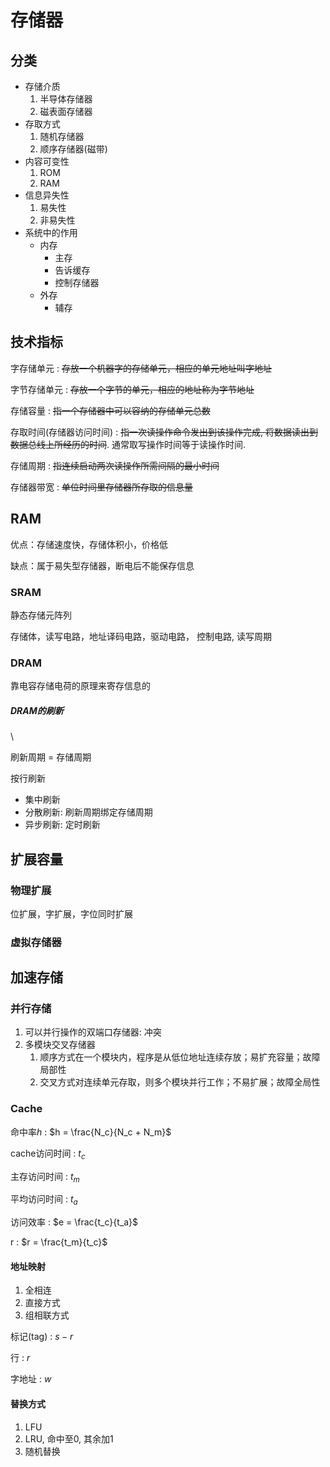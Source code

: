 <!--
    vi: ft=pandoc.markdown
-->

# 存储器

## 分类

* 存储介质
  1. 半导体存储器
  2. 磁表面存储器
* 存取方式
  1. 随机存储器
  2. 顺序存储器(磁带)
* 内容可变性
  1. ROM
  2. RAM
* 信息异失性
  1. 易失性
  2. 非易失性
* 系统中的作用
  * 内存
    * 主存
    * 告诉缓存
    * 控制存储器
  * 外存
    * 辅存

## 技术指标

字存储单元
: ~~存放一个机器字的存储单元，相应的单元地址叫字地址~~

字节存储单元
: ~~存放一个字节的单元，相应的地址称为字节地址~~

存储容量
: ~~指一个存储器中可以容纳的存储单元总数~~

存取时间(存储器访问时间)
: ~~指一次读操作命令发出到该操作完成, 将数据读出到数据总线上所经历的时间~~. 通常取写操作时间等于读操作时间.

存储周期
: ~~指连续启动两次读操作所需间隔的最小时间~~

存储器带宽
: ~~单位时间里存储器所存取的信息量~~

## RAM

优点：存储速度快，存储体积小，价格低

缺点：属于易失型存储器，断电后不能保存信息

### SRAM

静态存储元阵列

存储体，读写电路，地址译码电路，驱动电路， 控制电路, 读写周期

### DRAM

靠电容存储电荷的原理来寄存信息的

##### DRAM的刷新

\ 

刷新周期 = 存储周期

按行刷新

* 集中刷新
* 分散刷新: 刷新周期绑定存储周期
* 异步刷新: 定时刷新

## 扩展容量

### 物理扩展

位扩展，字扩展，字位同时扩展

### 虚拟存储器

<!-- TODO: 补充 -->

## 加速存储

### 并行存储

1. 可以并行操作的双端口存储器: 冲突
2. 多模块交叉存储器
   1. 顺序方式在一个模块内，程序是从低位地址连续存放；易扩充容量；故障局部性
   2. 交叉方式对连续单元存取，则多个模块并行工作；不易扩展；故障全局性

### Cache

命中率$h$
: $h = \frac{N_c}{N_c + N_m}$

cache访问时间
: $t_c$

主存访问时间
: $t_m$

平均访问时间
: $t_a$

访问效率
: $e = \frac{t_c}{t_a}$

r
: $r = \frac{t_m}{t_c}$

#### 地址映射

1. 全相连
2. 直接方式
3. 组相联方式

标记(tag)
: $s-r$

行
: $r$

字地址
: $w$

#### 替换方式

1. LFU
2. LRU, 命中至0, 其余加1
3. 随机替换